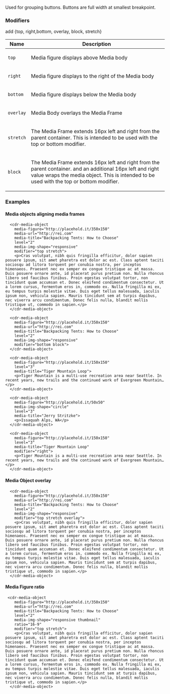 Used for grouping buttons. Buttons are full width at smallest breakpoint.

### Modifiers
add 
{top, right,bottom, overlay, block, stretch}
<table class="table-0-31">
<thead class="tableHead-0-32">
<tr>
<th class="cellHeading-0-34">Name</th>
<th class="cellHeading-0-34 cellDesc-0-35">Description</th>
</tr>
</thead>
<tbody>
<tr>
<td class="cell-0-33"><span class="name-0-42"><code class="code-0-44">top</code></span></td>
<td class="cell-0-33 cellDesc-0-35">
<div><p class="p-0-55 para-0-47">Media figure displays above Media body</p></div>
</td>
</tr>
<tr>
<td class="cell-0-33"><span class="name-0-42"><code class="code-0-44">right</code></span></td>
<td class="cell-0-33 cellDesc-0-35">
<div><p class="p-0-55 para-0-47">Media figure displays to the right of the Media body</p></div>
</td>
</tr>
<tr>
<td class="cell-0-33"><span class="name-0-42"><code class="code-0-44">bottom</code></span></td>
<td class="cell-0-33 cellDesc-0-35">
<div><p class="p-0-55 para-0-47">Media figure displays below the Media body</p></div>
</td>
</tr>
<tr>
<td class="cell-0-33"><span class="name-0-42"><code class="code-0-44">overlay</code></span></td>
<td class="cell-0-33 cellDesc-0-35">
<div><p class="p-0-55 para-0-47">Media Body overlays the Media Frame</p></div>
</td>
</tr>
<tr>
<td class="cell-0-33"><span class="name-0-42"><code class="code-0-44">stretch</code></span></td>
<td class="cell-0-33 cellDesc-0-35">
<div><p class="p-0-55 para-0-47">The Media Frame extends 16px left and right from the parent container. This is intended to be used with the top or bottom modifier.</p></div>
</td>
</tr>
<tr>
<td class="cell-0-33"><span class="name-0-42"><code class="code-0-44">block</code></span></td>
<td class="cell-0-33 cellDesc-0-35">
<div><p class="p-0-55 para-0-47">The Media Frame extends 16px left and right from the parent container. and an additional 16px left and right value wraps the media object. This is intended to be used with the top or bottom modifier.</p></div>
</td>
</tr>
</tbody>
</table>

### Examples

#### Media objects aligning media frames
```
  <cdr-media-object
    media-figure="http://placehold.it/350x150"
    media-url="http://rei.com"
    media-title="Backpacking Tents: How to Choose"
    level="2"
    media-img-shape="responsive"
    modifier="top stretch">
    <p>Cras volutpat, nibh quis fringilla efficitur, dolor sapien posuere ipsum, sit amet pharetra est dolor ac est. Class aptent taciti sociosqu ad litora torquent per conubia nostra, per inceptos himenaeos. Praesent nec ex semper ex congue tristique ac at massa. Duis posuere ornare ante, id placerat purus pretium non. Nulla rhoncus libero sed faucibus finibus. Proin egestas volutpat tortor, non tincidunt quam accumsan et. Donec eleifend condimentum consectetur. Ut a lorem cursus, fermentum eros in, commodo ex. Nulla fringilla mi ex, eu tempus turpis molestie vitae. Duis eget tellus malesuada, iaculis ipsum non, vehicula sapien. Mauris tincidunt sem at turpis dapibus, nec viverra arcu condimentum. Donec felis nulla, blandit mollis tristique ut, commodo in sapien.</p>
  </cdr-media-object>
```
```
  <cdr-media-object
    media-figure="http://placehold.it/350x150"
    media-url="http://rei.com"
    media-title="Backpacking Tents: How to Choose"
    level="2"
    media-img-shape="responsive"
    modifier="bottom block">
  </cdr-media-object>
```
```
  <cdr-media-object
    media-figure="http://placehold.it/150x150"
    level="3"
    media-title="Tiger Mountain Loop">
    <p>Tiger Mountain is a multi-use recreation area near Seattle. In recent years, new trails and the continued work of Evergreen Mountain…</p>
  </cdr-media-object>
```
```
  <cdr-media-object
    media-figure="http://placehold.it/50x50"
    media-img-shape="circle"
    level="3"
    media-title="Jerry Stritzke">
    <p>Issaquah Alps, WA</p>
  </cdr-media-object>
```
```
  <cdr-media-object
    media-figure="http://placehold.it/150x150"
    level="3"
    media-title="Tiger Mountain Loop"
    modifier="right">
    <p>Tiger Mountain is a multi-use recreation area near Seattle. In recent years, new trails and the continued work of Evergreen Mountain…</p>
  </cdr-media-object>
```
#### Media Object overlay
```
  <cdr-media-object
    media-figure="http://placehold.it/350x150"
    media-url="http://rei.com"
    media-title="Backpacking Tents: How to Choose"
    level="2"
    media-img-shape="responsive"
    modifier="top stretch overlay">
    <p>Cras volutpat, nibh quis fringilla efficitur, dolor sapien posuere ipsum, sit amet pharetra est dolor ac est. Class aptent taciti sociosqu ad litora torquent per conubia nostra, per inceptos himenaeos. Praesent nec ex semper ex congue tristique ac at massa. Duis posuere ornare ante, id placerat purus pretium non. Nulla rhoncus libero sed faucibus finibus. Proin egestas volutpat tortor, non tincidunt quam accumsan et. Donec eleifend condimentum consectetur. Ut a lorem cursus, fermentum eros in, commodo ex. Nulla fringilla mi ex, eu tempus turpis molestie vitae. Duis eget tellus malesuada, iaculis ipsum non, vehicula sapien. Mauris tincidunt sem at turpis dapibus, nec viverra arcu condimentum. Donec felis nulla, blandit mollis tristique ut, commodo in sapien.</p>
  </cdr-media-object>
```
#### Media Figure ratio
```
 <cdr-media-object
    media-figure="http://placehold.it/350x150"
    media-url="http://rei.com"
    media-title="Backpacking Tents: How to Choose"
    level="2"
    media-img-shape="responsive thumbnail"
    ratio="16-9"
    modifier="top stretch">
    <p>Cras volutpat, nibh quis fringilla efficitur, dolor sapien posuere ipsum, sit amet pharetra est dolor ac est. Class aptent taciti sociosqu ad litora torquent per conubia nostra, per inceptos himenaeos. Praesent nec ex semper ex congue tristique ac at massa. Duis posuere ornare ante, id placerat purus pretium non. Nulla rhoncus libero sed faucibus finibus. Proin egestas volutpat tortor, non tincidunt quam accumsan et. Donec eleifend condimentum consectetur. Ut a lorem cursus, fermentum eros in, commodo ex. Nulla fringilla mi ex, eu tempus turpis molestie vitae. Duis eget tellus malesuada, iaculis ipsum non, vehicula sapien. Mauris tincidunt sem at turpis dapibus, nec viverra arcu condimentum. Donec felis nulla, blandit mollis tristique ut, commodo in sapien.</p>
  </cdr-media-object>
```
